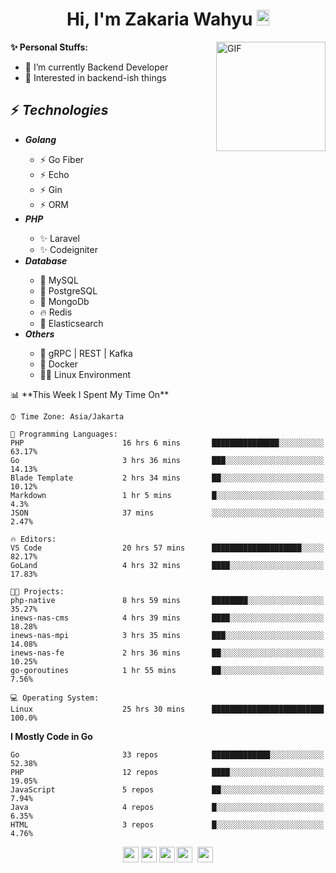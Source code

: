 <h1 align="center">Hi, I'm Zakaria Wahyu <img src="https://github.com/TheDudeThatCode/TheDudeThatCode/blob/master/Assets/Hi.gif" width="20px" height="25px"></h1>

<img align="right" alt="GIF" height="175px" src="https://www.nayakapratama.co.id/wp-content/uploads/2019/07/Website-Maintenance.gif" />

**✨ Personal Stuffs:**
- 🔭 I’m currently Backend Developer
- 🌱 Interested in backend-ish things

<h2>⚡ <i>Technologies</i></h2>
<ul>
<li><strong><i>Golang</i></strong></li>
  <ul>
    <li>⚡ Go Fiber</li>
    <li>⚡ Echo</li>
    <li>⚡ Gin</li>
    <li>⚡ ORM</li>
  </ul>
<li><strong><i>PHP</i></strong></li>
  <ul>
    <li>✨ Laravel</li>
    <li>✨ Codeigniter</li>
  </ul>
<li><strong><i>Database</i></strong></li>
  <ul>
    <li>🐬 MySQL</li>
    <li>🐘 PostgreSQL</li>
    <li>🍃 MongoDb</li>
    <li>🔥 Redis</li>
    <li>🔎 Elasticsearch</li>
  </ul>
  <li><strong><i>Others</i></strong></li>
  <ul>
    <li>💫 gRPC | REST | Kafka</li>
    <li>🐳 Docker</li>
    <li>👨‍💻 Linux Environment</li>
  </ul>
</ul>
<!--START_SECTION:waka-->
📊 **This Week I Spent My Time On** 

```text
⌚︎ Time Zone: Asia/Jakarta

💬 Programming Languages: 
PHP                      16 hrs 6 mins       ███████████████░░░░░░░░░░   63.17% 
Go                       3 hrs 36 mins       ███░░░░░░░░░░░░░░░░░░░░░░   14.13% 
Blade Template           2 hrs 34 mins       ██░░░░░░░░░░░░░░░░░░░░░░░   10.12% 
Markdown                 1 hr 5 mins         █░░░░░░░░░░░░░░░░░░░░░░░░   4.3% 
JSON                     37 mins             ░░░░░░░░░░░░░░░░░░░░░░░░░   2.47%

🔥 Editors: 
VS Code                  20 hrs 57 mins      ████████████████████░░░░░   82.17% 
GoLand                   4 hrs 32 mins       ████░░░░░░░░░░░░░░░░░░░░░   17.83%

🐱‍💻 Projects: 
php-native               8 hrs 59 mins       ████████░░░░░░░░░░░░░░░░░   35.27% 
inews-nas-cms            4 hrs 39 mins       ████░░░░░░░░░░░░░░░░░░░░░   18.28% 
inews-nas-mpi            3 hrs 35 mins       ███░░░░░░░░░░░░░░░░░░░░░░   14.08% 
inews-nas-fe             2 hrs 36 mins       ██░░░░░░░░░░░░░░░░░░░░░░░   10.25% 
go-goroutines            1 hr 55 mins        ██░░░░░░░░░░░░░░░░░░░░░░░   7.56%

💻 Operating System: 
Linux                    25 hrs 30 mins      █████████████████████████   100.0%

```

**I Mostly Code in Go** 

```text
Go                       33 repos            █████████████░░░░░░░░░░░░   52.38% 
PHP                      12 repos            ████░░░░░░░░░░░░░░░░░░░░░   19.05% 
JavaScript               5 repos             ██░░░░░░░░░░░░░░░░░░░░░░░   7.94% 
Java                     4 repos             █░░░░░░░░░░░░░░░░░░░░░░░░   6.35% 
HTML                     3 repos             █░░░░░░░░░░░░░░░░░░░░░░░░   4.76%

```



<!--END_SECTION:waka-->

<p align="center">
<a href="https://www.linkedin.com/in/zakariawahyu" target="_blank"><img src="https://img.shields.io/badge/linkedin-%230077B5.svg?&style=for-the-badge&logo=linkedin&logoColor=white" height=25></a>
<a href="https://medium.com/@zakariawahyu" target="_blank"><img src="https://img.shields.io/badge/Medium-12100E?style=for-the-badge&logo=medium&logoColor=white" height=25></a>
<a href="https://medium.com/@zakariawahyu" target="_blank"><img src="https://img.shields.io/badge/Portfolio-2300843e?style=for-the-badge&logo=About.me&logoColor=white" height=25></a>
<a href="https://www.twitter.com/_zakariawahyu" target="_blank"><img src="https://img.shields.io/badge/twitter-%231DA1F2.svg?&style=for-the-badge&logo=twitter&logoColor=white" height=25></a> 
<a href="https://www.instagram.com/_zakariawahyu" target="_blank"><img src="https://img.shields.io/badge/instagram-%23E4405F.svg?&style=for-the-badge&logo=instagram&logoColor=white" height=25></a>
